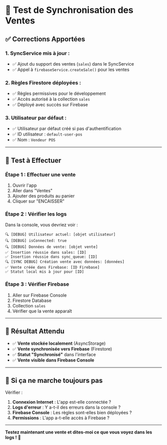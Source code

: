 # 🧪 Test de Synchronisation des Ventes

## ✅ **Corrections Apportées**

### **1. SyncService mis à jour :**
- ✅ Ajout du support des ventes (`sales`) dans le SyncService
- ✅ Appel à `firebaseService.createSale()` pour les ventes

### **2. Règles Firestore déployées :**
- ✅ Règles permissives pour le développement
- ✅ Accès autorisé à la collection `sales`
- ✅ Déployé avec succès sur Firebase

### **3. Utilisateur par défaut :**
- ✅ Utilisateur par défaut créé si pas d'authentification
- ✅ ID utilisateur : `default-user-pos`
- ✅ Nom : `Vendeur POS`

---

## 🧪 **Test à Effectuer**

### **Étape 1 : Effectuer une vente**
1. Ouvrir l'app
2. Aller dans "Ventes"
3. Ajouter des produits au panier
4. Cliquer sur "ENCAISSER"

### **Étape 2 : Vérifier les logs**
Dans la console, vous devriez voir :
```
🔍 [DEBUG] Utilisateur actuel: [objet utilisateur]
🔍 [DEBUG] isConnected: true
🔍 [DEBUG] Données de vente: [objet vente]
✅ Insertion réussie dans sales: [ID]
✅ Insertion réussie dans sync_queue: [ID]
🔍 [SYNC DEBUG] Création vente avec données: [données]
✅ Vente créée dans Firebase: [ID Firebase]
✅ Statut local mis à jour pour [ID]
```

### **Étape 3 : Vérifier Firebase**
1. Aller sur Firebase Console
2. Firestore Database
3. Collection `sales`
4. Vérifier que la vente apparaît

---

## 🎯 **Résultat Attendu**

- ✅ **Vente stockée localement** (AsyncStorage)
- ✅ **Vente synchronisée vers Firebase** (Firestore)
- ✅ **Statut "Synchronisé"** dans l'interface
- ✅ **Vente visible dans Firebase Console**

---

## 🚨 **Si ça ne marche toujours pas**

Vérifier :
1. **Connexion Internet** : L'app est-elle connectée ?
2. **Logs d'erreur** : Y a-t-il des erreurs dans la console ?
3. **Firebase Console** : Les règles sont-elles bien déployées ?
4. **Permissions** : L'app a-t-elle accès à Firebase ?

---

**Testez maintenant une vente et dites-moi ce que vous voyez dans les logs !** 🚀
